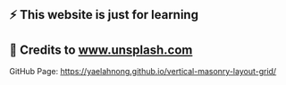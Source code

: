 ## :zap: This website is just for learning

## :pushpin: Credits to www.unsplash.com

GitHub Page: https://yaelahnong.github.io/vertical-masonry-layout-grid/
